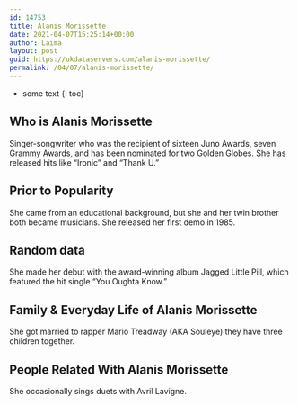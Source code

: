 ```yaml
---
id: 14753
title: Alanis Morissette
date: 2021-04-07T15:25:14+00:00
author: Laima
layout: post
guid: https://ukdataservers.com/alanis-morissette/
permalink: /04/07/alanis-morissette/
---
```


* some text
{: toc}


## Who is Alanis Morissette
                  
                  
                  
Singer-songwriter who was the recipient of sixteen Juno Awards, seven Grammy Awards, and has been nominated for two Golden Globes. She has released hits like &#8220;Ironic&#8221; and &#8220;Thank U.&#8221;
                  
              
            
              
            
                
                
                
## Prior to Popularity
                  
                  
                  
She came from an educational background, but she and her twin brother both became musicians. She released her first demo in 1985.
                  
              
            
              
            
                
                
                
## Random data
                  
                  
                  
She made her debut with the award-winning album Jagged Little Pill, which featured the hit single &#8220;You Oughta Know.&#8221; 
                  
              
            
              
            
                
                
                
## Family & Everyday Life of Alanis Morissette
                  
                  
                  
She got married to rapper Mario Treadway (AKA Souleye) they have three children together. 
                  
              
            
              
            
                
                
                
## People Related With Alanis Morissette
                  
                  
                  
She occasionally sings duets with Avril Lavigne.
                  
              
            
              
            
                
              
            
              
              
            
            
              
            
          
          
          